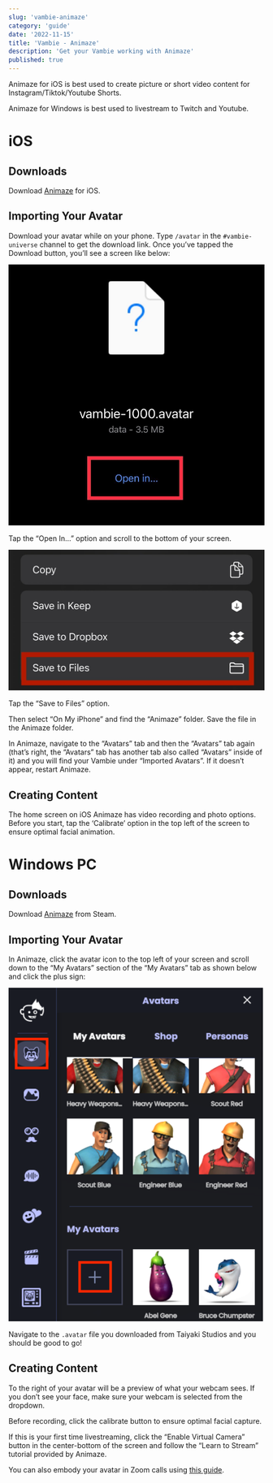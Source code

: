 ```yaml
---
slug: 'vambie-animaze'
category: 'guide'
date: '2022-11-15'
title: 'Vambie - Animaze'
description: 'Get your Vambie working with Animaze'
published: true
---
```


Animaze for iOS is best used to create picture or short video content for Instagram/Tiktok/Youtube Shorts.

Animaze for Windows is best used to livestream to Twitch and Youtube.

# iOS

## Downloads

Download [Animaze](https://apps.apple.com/tr/app/animaze-mobile/id1466925554?ls=1%22) for iOS.

## Importing Your Avatar

Download your avatar while on your phone. Type `/avatar` in the `#vambie-universe` channel to get the download link. Once you’ve tapped the Download button, you’ll see a screen like below:

![IMG_4339.jpg](IMG_4339.jpg)

Tap the “Open In…” option and scroll to the bottom of your screen.

![IMG_4340.jpg](IMG_4340.jpg)

Tap the “Save to Files” option.

Then select “On My iPhone” and find the “Animaze” folder. Save the file in the Animaze folder.

In Animaze, navigate to the “Avatars” tab and then the “Avatars” tab again (that’s right, the “Avatars” tab has another tab also called “Avatars” inside of it) and you will find your Vambie under “Imported Avatars”. If it doesn’t appear, restart Animaze.

## Creating Content

The home screen on iOS Animaze has video recording and photo options. Before you start, tap the ‘Calibrate’ option in the top left of the screen to ensure optimal facial animation.

# Windows PC

## Downloads

Download [Animaze](https://store.steampowered.com/app/1364390/Animaze_by_FaceRig/) from Steam.

## Importing Your Avatar

In Animaze, click the avatar icon to the top left of your screen and scroll down to the “My Avatars” section of the “My Avatars” tab as shown below and click the plus sign:

![Animaze_Screenshot_1.png](Animaze_Screenshot_1.png)

Navigate to the `.avatar` file you downloaded from Taiyaki Studios and you should be good to go!

## Creating Content

To the right of your avatar will be a preview of what your webcam sees. If you don’t see your face, make sure your webcam is selected from the dropdown.

Before recording, click the calibrate button to ensure optimal facial capture.

If this is your first time livestreaming, click the “Enable Virtual Camera” button in the center-bottom of the screen and follow the “Learn to Stream” tutorial provided by Animaze.

You can also embody your avatar in Zoom calls using [this guide](https://www.animaze.us/manual/appmanual/virtualcam).
